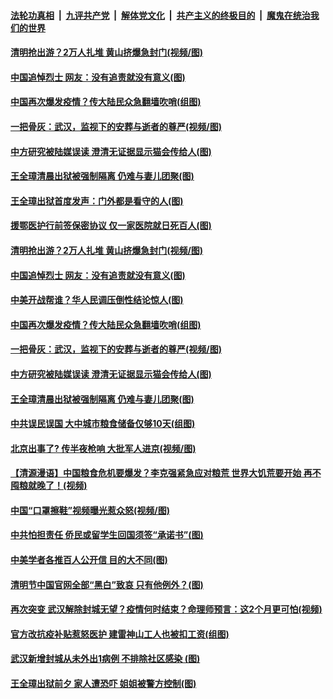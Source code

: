 ####  [法轮功真相](../../../../basic/blob/master/README.md?t=04061901) &nbsp;|&nbsp; [九评共产党](../../../../9ping.md/blob/master/README.md?t=04061901) &nbsp;|&nbsp; [解体党文化](../../../../jtdwh.md/blob/master/README.md?t=04061901)  &nbsp;|&nbsp; [共产主义的终极目的](../../../../gczydzjmd.md/blob/master/README.md?t=04061901) &nbsp;|&nbsp; [魔鬼在统治我们的世界](../../../../mgztzwmdsj.md/blob/master/README.md?t=04061901) 

#### [清明抢出游？2万人扎堆 黄山挤爆急封门(视频/图)](../pages/p1/928747.md?t=04061901) 

#### [中国追悼烈士 网友：没有追责就没有意义(图)](../pages/p1/928744.md?t=04061901) 

#### [中国再次爆发疫情？传大陆民众急翻墙吹哨(组图)](../pages/p1/928739.md?t=04061901) 

#### [一把骨灰：武汉，监视下的安葬与逝者的尊严(视频/图)](../pages/p1/928662.md?t=04061901) 

#### [中方研究被陆媒误读 澄清无证据显示猫会传给人(图)](../pages/p1/928737.md?t=04061901) 

#### [王全璋清晨出狱被强制隔离 仍难与妻儿团聚(图)](../pages/p1/928713.md?t=04061901) 

#### [王全璋出狱首度发声：门外都是看守的人(图)](../pages/p1/928812.md?t=04061901) 

#### [援鄂医护行前签保密协议 仅一家医院就日死百人(图)](../pages/p1/928738.md?t=04061901) 

#### [清明抢出游？2万人扎堆 黄山挤爆急封门(视频/图)](../pages/p1/928747.md?t=04061901) 

#### [中国追悼烈士 网友：没有追责就没有意义(图)](../pages/p1/928744.md?t=04061901) 

#### [中美开战帮谁？华人民调压倒性结论惊人(图)](../pages/p1/928743.md?t=04061901) 

#### [中国再次爆发疫情？传大陆民众急翻墙吹哨(组图)](../pages/p1/928739.md?t=04061901) 

#### [一把骨灰：武汉，监视下的安葬与逝者的尊严(视频/图)](../pages/p1/928662.md?t=04061901) 

#### [中方研究被陆媒误读 澄清无证据显示猫会传给人(图)](../pages/p1/928737.md?t=04061901) 

#### [王全璋清晨出狱被强制隔离 仍难与妻儿团聚(图)](../pages/p1/928713.md?t=04061901) 

#### [中共误民误国 大中城市粮食储备仅够10天(组图)](../pages/p1/928714.md?t=04061901) 

#### [北京出事了? 传半夜枪响 大批军人进京(视频/图)](../pages/p1/928708.md?t=04061901) 

#### [【清源漫语】中国粮食危机要爆发？李克强紧急应对粮荒 世界大饥荒要开始 再不囤粮就晚了！(视频)](../pages/p1/928607.md?t=04061901) 

#### [中国“口罩擦鞋”视频曝光惹众怒(视频/图)](../pages/p1/928644.md?t=04061901) 

#### [中共怕担责任 侨民或留学生回国须签“承诺书”(图)](../pages/p1/928658.md?t=04061901) 

#### [中美学者各推百人公开信 目的大不同(图)](../pages/p1/928642.md?t=04061901) 

#### [清明节中国官网全部“黑白”致哀 只有他例外？(图)](../pages/p1/928640.md?t=04061901) 

#### [再次突变 武汉解除封城无望？疫情何时结束？命理师预言：这2个月更可怕(视频)](../pages/p1/928622.md?t=04061901) 

#### [官方改抗疫补贴惹怒医护 建雷神山工人也被扣工资(组图)](../pages/p1/928615.md?t=04061901) 

#### [武汉新增封城从未外出1病例 不排除社区感染 (图)](../pages/p1/928605.md?t=04061901) 

#### [王全璋出狱前夕 家人遭恐吓 姐姐被警方控制(图)](../pages/p1/928594.md?t=04061901) 

